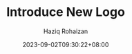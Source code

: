 ---
title: "Introduce New Logo"
date: 2023-09-02T09:30:22+08:00
# weight: 1
# aliases: ["/first"]
tags: ["Announcement"]
author: "Haziq Rohaizan"
# author: ["Me", "You"] # multiple authors
showToc: false
TocOpen: false
draft: false
hidemeta: false
hideSummary: false
ShowReadingTime: false
ShowBreadCrumbs: true
ShowPostNavLinks: true
ShowWordCount: false
ShowRssButtonInSectionTermList: true
UseHugoToc: true
cover:
    image: "posts/2023/Sept/into-new-icon/Mhaziqrk Blog Logo 2023-2.png" # image path/url
    alt: "new icon" # alt text
    caption: "New Icon" # display caption under cover
    relative: false # when using page bundles set this to true
editPost:
    URL: "https://github.com/mhrk04/mhrk04.github.io/tree/main/content"
    Text: "Suggest Changes" # edit text
    appendFilePath: true # to append file path to Edit link
---